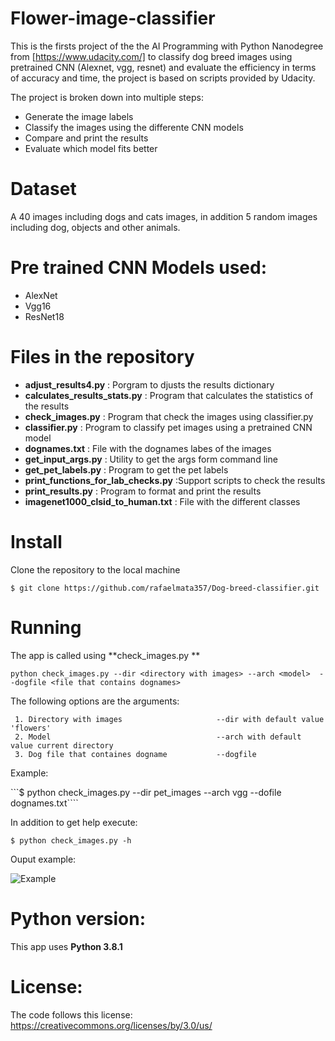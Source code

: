 # Flower-image-classifier

This is the firsts project  of the the AI Programming with Python Nanodegree from [https://www.udacity.com/] to classify dog breed images using pretrained CNN (Alexnet, vgg, resnet) and evaluate the efficiency in terms of accuracy and time, the project is based on scripts provided by Udacity.

The project is broken down into multiple steps:

- Generate the image labels
- Classify the images using the differente CNN models
- Compare and print the results
- Evaluate which model fits better

# Dataset

A 40 images including dogs and cats images, in addition 5 random images including dog, objects and other animals.

# Pre trained CNN Models used:

- AlexNet 
- Vgg16   
- ResNet18 


# Files in the repository

- **adjust_results4.py**               : Porgram to djusts the results dictionary   
- **calculates_results_stats.py**      : Program that calculates the statistics of the results    
- **check_images.py**                  : Program that check the images using classifier.py 
- **classifier.py**                    : Program to classify pet images using a pretrained CNN model
- **dognames.txt**                     : File with the dognames labes of the images
- **get_input_args.py**                : Utility to get the args form command line
- **get_pet_labels.py**                : Program to get the pet labels
- **print_functions_for_lab_checks.py** :Support scripts to check the results
- **print_results.py**                 : Program to format and print the results
- **imagenet1000_clsid_to_human.txt** : File with the different classes

# Install
Clone the repository to the local machine

`$ git clone https://github.com/rafaelmata357/Dog-breed-classifier.git`

# Running

The app is called using **check_images.py ** 

```python check_images.py --dir <directory with images> --arch <model>  --dogfile <file that contains dognames> ```

The following options are the arguments:

     1. Directory with images                     --dir with default value 'flowers'
     2. Model                                     --arch with default value current directory
     3. Dog file that containes dogname           --dogfile

Example:

```$ python check_images.py --dir pet_images --arch vgg --dofile dognames.txt````

In addition to get help execute:

`$ python check_images.py -h `

Ouput example:

![Example](https://github.com/rafaelmata357/Dog-breed-classifier/blob/master/output.png)

# Python version:
This app uses **Python 3.8.1**

# License:

The code follows this license: https://creativecommons.org/licenses/by/3.0/us/
